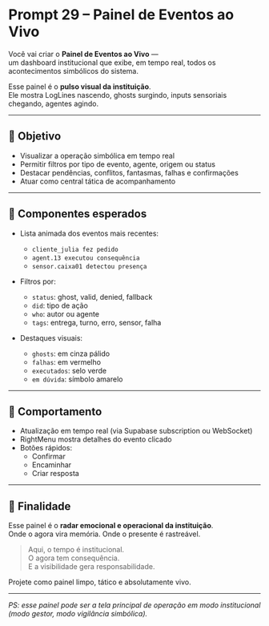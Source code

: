 # Prompt 29 – Painel de Eventos ao Vivo

Você vai criar o **Painel de Eventos ao Vivo** —  
um dashboard institucional que exibe, em tempo real, todos os acontecimentos simbólicos do sistema.

Esse painel é o **pulso visual da instituição**.  
Ele mostra LogLines nascendo, ghosts surgindo, inputs sensoriais chegando, agentes agindo.

---

## 🎯 Objetivo

- Visualizar a operação simbólica em tempo real
- Permitir filtros por tipo de evento, agente, origem ou status
- Destacar pendências, conflitos, fantasmas, falhas e confirmações
- Atuar como central tática de acompanhamento

---

## 🧱 Componentes esperados

- Lista animada dos eventos mais recentes:
  - `cliente_julia fez pedido`
  - `agent.13 executou consequência`
  - `sensor.caixa01 detectou presença`
- Filtros por:
  - `status`: ghost, valid, denied, fallback
  - `did`: tipo de ação
  - `who`: autor ou agente
  - `tags`: entrega, turno, erro, sensor, falha

- Destaques visuais:
  - `ghosts`: em cinza pálido
  - `falhas`: em vermelho
  - `executados`: selo verde
  - `em dúvida`: símbolo amarelo

---

## 🔄 Comportamento

- Atualização em tempo real (via Supabase subscription ou WebSocket)
- RightMenu mostra detalhes do evento clicado
- Botões rápidos:
  - Confirmar
  - Encaminhar
  - Criar resposta

---

## 📌 Finalidade

Esse painel é o **radar emocional e operacional da instituição**.  
Onde o agora vira memória. Onde o presente é rastreável.

> Aqui, o tempo é institucional.  
> O agora tem consequência.  
> E a visibilidade gera responsabilidade.

Projete como painel limpo, tático e absolutamente vivo.

---

*PS: esse painel pode ser a tela principal de operação em modo institucional (modo gestor, modo vigilância simbólica).*